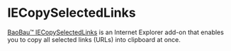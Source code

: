# IECopySelectedLinks
[BaoBau™ IECopySelectedLinks](http://www2.baobau.com.s3-website-us-east-1.amazonaws.com/index.html#IECopySelectedLinks) is an Internet Explorer add-on that enables you to copy all selected links (URLs) into clipboard at once.

